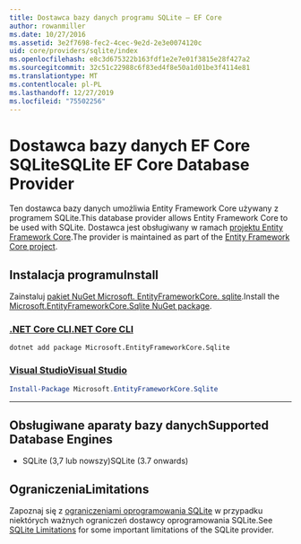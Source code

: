 ```yaml
---
title: Dostawca bazy danych programu SQLite — EF Core
author: rowanmiller
ms.date: 10/27/2016
ms.assetid: 3e2f7698-fec2-4cec-9e2d-2e3e0074120c
uid: core/providers/sqlite/index
ms.openlocfilehash: e8c3d675322b163fdf1e2e7e01f3815e28f427a2
ms.sourcegitcommit: 32c51c22988c6f83ed4f8e50a1d01be3f4114e81
ms.translationtype: MT
ms.contentlocale: pl-PL
ms.lasthandoff: 12/27/2019
ms.locfileid: "75502256"
---
```

# <a name="sqlite-ef-core-database-provider"></a><span data-ttu-id="854b1-102">Dostawca bazy danych EF Core SQLite</span><span class="sxs-lookup"><span data-stu-id="854b1-102">SQLite EF Core Database Provider</span></span>

<span data-ttu-id="854b1-103">Ten dostawca bazy danych umożliwia Entity Framework Core używany z programem SQLite.</span><span class="sxs-lookup"><span data-stu-id="854b1-103">This database provider allows Entity Framework Core to be used with SQLite.</span></span> <span data-ttu-id="854b1-104">Dostawca jest obsługiwany w ramach [projektu Entity Framework Core](https://github.com/aspnet/EntityFrameworkCore).</span><span class="sxs-lookup"><span data-stu-id="854b1-104">The provider is maintained as part of the [Entity Framework Core project](https://github.com/aspnet/EntityFrameworkCore).</span></span>

## <a name="install"></a><span data-ttu-id="854b1-105">Instalacja programu</span><span class="sxs-lookup"><span data-stu-id="854b1-105">Install</span></span>

<span data-ttu-id="854b1-106">Zainstaluj [pakiet NuGet Microsoft. EntityFrameworkCore. sqlite](https://www.nuget.org/packages/Microsoft.EntityFrameworkCore.Sqlite/).</span><span class="sxs-lookup"><span data-stu-id="854b1-106">Install the [Microsoft.EntityFrameworkCore.Sqlite NuGet package](https://www.nuget.org/packages/Microsoft.EntityFrameworkCore.Sqlite/).</span></span>

### <a name="net-core-clitabdotnet-core-cli"></a>[<span data-ttu-id="854b1-107">.NET Core CLI</span><span class="sxs-lookup"><span data-stu-id="854b1-107">.NET Core CLI</span></span>](#tab/dotnet-core-cli)

```dotnetcli
dotnet add package Microsoft.EntityFrameworkCore.Sqlite
```

### <a name="visual-studiotabvs"></a>[<span data-ttu-id="854b1-108">Visual Studio</span><span class="sxs-lookup"><span data-stu-id="854b1-108">Visual Studio</span></span>](#tab/vs)

``` powershell
Install-Package Microsoft.EntityFrameworkCore.Sqlite
```

***

## <a name="supported-database-engines"></a><span data-ttu-id="854b1-109">Obsługiwane aparaty bazy danych</span><span class="sxs-lookup"><span data-stu-id="854b1-109">Supported Database Engines</span></span>

* <span data-ttu-id="854b1-110">SQLite (3,7 lub nowszy)</span><span class="sxs-lookup"><span data-stu-id="854b1-110">SQLite (3.7 onwards)</span></span>

## <a name="limitations"></a><span data-ttu-id="854b1-111">Ograniczenia</span><span class="sxs-lookup"><span data-stu-id="854b1-111">Limitations</span></span>

<span data-ttu-id="854b1-112">Zapoznaj się z [ograniczeniami oprogramowania SQLite](limitations.md) w przypadku niektórych ważnych ograniczeń dostawcy oprogramowania SQLite.</span><span class="sxs-lookup"><span data-stu-id="854b1-112">See [SQLite Limitations](limitations.md) for some important limitations of the SQLite provider.</span></span>
